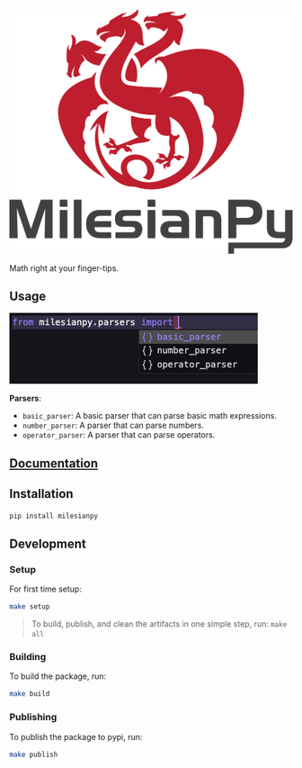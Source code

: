 ![alt text](docs/Logo.png)

Math right at your finger-tips.

## Usage

![screenshot](docs/screenshot.png)

**Parsers**:

- `basic_parser`: A basic parser that can parse basic math expressions.
- `number_parser`: A parser that can parse numbers.
- `operator_parser`: A parser that can parse operators.

## [Documentation](https://milesianpy-docs.com/)

## Installation

```bash
pip install milesianpy
```

## Development

### Setup

For first time setup:

```bash
make setup
```

> To build, publish, and clean the artifacts in one simple step, run:
> `make all`

### Building

To build the package, run:

```bash
make build
```

### Publishing

To publish the package to pypi, run:

```bash
make publish
```
